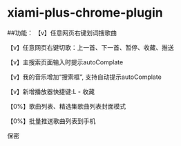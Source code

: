 # xiami-plus-chrome-plugin

##功能：
【v】任意网页右键划词搜歌曲

【v】任意网页右键切歌：上一首、下一首、暂停、收藏、推送

【v】主搜索页面输入时提示autoComplate

【v】我的音乐增加“搜索框”, 支持自动提示autoComplate

【v】新增播放器快捷键:L - 收藏

【0%】歌曲列表、精选集歌曲列表封面模式

【0%】批量推送歌曲列表到手机

保密

